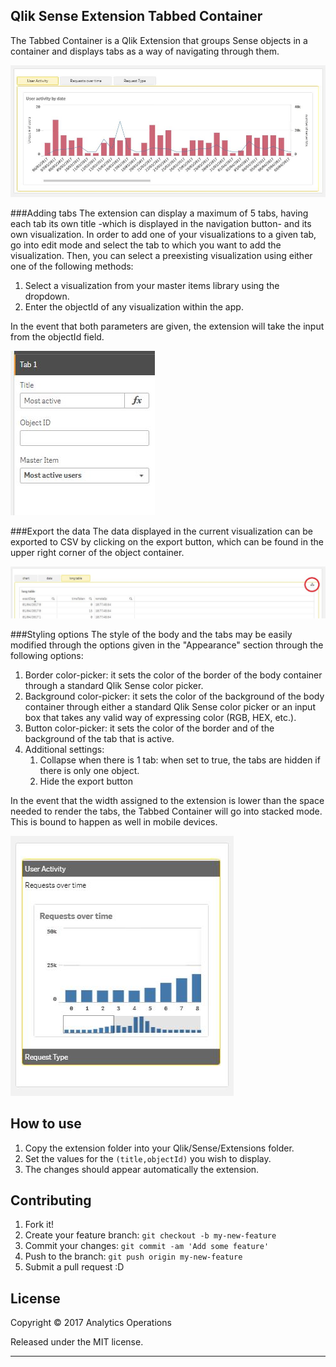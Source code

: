 ## Qlik Sense Extension Tabbed Container
The Tabbed Container is a Qlik Extension that groups Sense objects in a container and displays tabs as a way of navigating through them.

![Tabbed-Container-Extension](assets/img/extension_overview.JPG)

###Adding tabs
The extension can display a maximum of 5 tabs, having each tab its own title -which is displayed in the navigation button- and its own visualization.
In order to add one of your visualizations to a given tab, go into edit mode and select the tab to which you want to add the visualization. Then, you can select a preexisting  visualization using either one of the following methods:

1. Select a visualization from your master items library using the dropdown.
2. Enter the objectId of any visualization within the app.

In the event that both parameters are given, the extension will take the input from the objectId field.

![Tabbed-Container-Extension](assets/img/extension_optionsMaster.JPG)

###Export the data
The data displayed in the current visualization can be exported to CSV by clicking on the export button, which can be found in the upper right corner of the object container.

![Tabbed-Container-Extension](assets/img/exportButton.JPG)

###Styling options
The style of the body and the tabs may be easily modified through the options given in the "Appearance" section through the following options:

1. Border color-picker: it sets the color of the border of the body container through a standard Qlik Sense color picker.
2. Background color-picker: it sets the color of the background of the body container through either a standard Qlik Sense color picker or an input box that takes any valid way of expressing color (RGB, HEX, etc.).
3. Button color-picker: it sets the color of the border and of the background of the tab that is active.
4. Additional settings:
    1. Collapse when there is 1 tab: when set to true, the tabs are hidden if there is only one object.
    2. Hide the export button

In the event that the width assigned to the extension is lower than the space needed to render the tabs, the Tabbed Container will go into stacked mode. This is bound to happen as well in mobile devices.

![Tabbed-Container-Extension](assets/img/extension_stacked.JPG)

## How to use
1. Copy the extension folder into your Qlik/Sense/Extensions folder.
2. Set the values for the `(title,objectId)` you wish to display.
3. The changes should appear automatically the extension.

## Contributing

1. Fork it!
2. Create your feature branch: `git checkout -b my-new-feature`
3. Commit your changes: `git commit -am 'Add some feature'`
4. Push to the branch: `git push origin my-new-feature`
5. Submit a pull request :D


## License

Copyright © 2017 Analytics Operations

Released under the MIT license.

***
